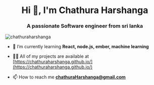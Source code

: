 <h1 align="center">Hi 👋, I'm Chathura Harshanga</h1>
<h3 align="center">A passionate Software engineer from sri lanka</h3>

<p align="left"> <img src="https://komarev.com/ghpvc/?username=chathuraharshanga&label=Profile%20views&color=0e75b6&style=flat" alt="chathuraharshanga" /> </p>

- 🌱 I’m currently learning **React, node.js, ember, machine learning**

- 👨‍💻 All of my projects are available at [https://chathuraharshanga.github.io/](https://chathuraharshanga.github.io/)

- 📫 How to reach me **chathuraHarshanga@gmail.com**


